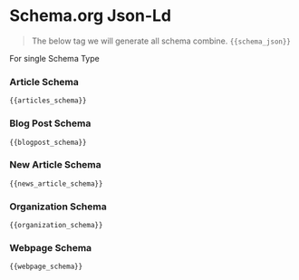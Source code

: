 # Schema.org Json-Ld 

>The below tag we will generate all schema combine.
`{{schema_json}}`


For single Schema Type

### Article Schema

`{{articles_schema}}`

### Blog Post Schema

`{{blogpost_schema}}`

### New Article Schema

`{{news_article_schema}}`

### Organization Schema

`{{organization_schema}}`

### Webpage Schema

`{{webpage_schema}}`
